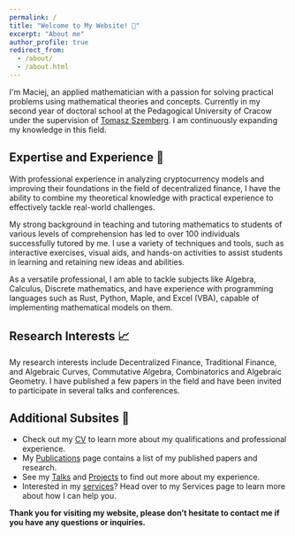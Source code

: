 ```yaml
---
permalink: /
title: "Welcome to My Website! 👋"
excerpt: "About me"
author_profile: true
redirect_from:
  - /about/
  - /about.html
---
```


I'm Maciej, an applied mathematician with a passion for solving practical problems using mathematical theories and concepts. Currently in my second year of doctoral school at the Pedagogical University of Cracow under the supervision of [Tomasz Szemberg](https://szemberg.up.krakow.pl). I am continuously expanding my knowledge in this field.

## Expertise and Experience 💼

With professional experience in analyzing cryptocurrency models and improving their foundations in the field of decentralized finance, I have the ability to combine my theoretical knowledge with practical experience to effectively tackle real-world challenges.

My strong background in teaching and tutoring mathematics to students of various levels of comprehension has led to over 100 individuals successfully tutored by me. I use a variety of techniques and tools, such as interactive exercises, visual aids, and hands-on activities to assist students in learning and retaining new ideas and abilities.

As a versatile professional, I am able to tackle subjects like Algebra, Calculus, Discrete mathematics, and have experience with programming languages such as Rust, Python, Maple, and Excel (VBA), capable of implementing mathematical models on them.

## Research Interests 📈

My research interests include Decentralized Finance, Traditional Finance, and Algebraic Curves, Commutative Algebra, Combinatorics and Algebraic Geometry. I have published a few papers in the field and have been invited to participate in several talks and conferences.

## Additional Subsites 📄

- Check out my [CV](https://maciej-zieba.github.io/cv/) to learn more about my qualifications and professional experience.
- My [Publications](https://maciej-zieba.github.io/publications/) page contains a list of my published papers and research.
- See my [Talks](https://maciej-zieba.github.io/talks/) and [Projects](https://maciej-zieba.github.io/projects/) to find out more about my experience.
- Interested in my [services](https://maciej-zieba.github.io/services/)? Head over to my Services page to learn more about how I can help you.

**Thank you for visiting my website, please don’t hesitate to contact me if you have any questions or inquiries.**

